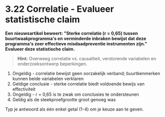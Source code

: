 # 3.22 Correlatie - Evalueer statistische claim

**Een nieuwsartikel beweert: "Sterke correlatie (r = 0,65) tussen buurtwaakprogramma's en verminderde inbraken bewijst dat deze programma's zeer effectieve misdaadpreventie instrumenten zijn." Evalueer deze statistische claim.**

> **Hint:** Overweeg correlatie vs. causaliteit, verstorende variabelen en onderzoeksontwerp beperkingen.

1) Ongeldig - correlatie bewijst geen oorzakelijk verband; buurtkenmerken kunnen beide variabelen verklaren
2) Geldige conclusie - sterke correlatie biedt voldoende bewijs van effectiviteit
3) Ongeldig - r = 0,65 is te zwak om conclusies te ondersteunen
4) Geldig als de steekproefgrootte groot genoeg was

Typ je antwoord als één enkel getal (1-4) om je keuze aan te geven.